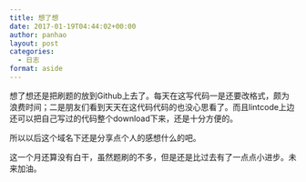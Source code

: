 ```yaml
---
title: 想了想
date: 2017-01-19T04:44:02+00:00
author: panhao
layout: post
categories:
  - 日志
format: aside
---
```

想了想还是把刷题的放到Github上去了。每天在这写代码一是还要改格式，颇为浪费时间；二是朋友们看到天天在这代码代码的也没心思看了。而且lintcode上边还可以把自己写过的代码整个download下来，还是十分方便的。

所以以后这个域名下还是分享点个人的感想什么的吧。

这一个月还算没有白干，虽然题刷的不多，但是还是比过去有了一点点小进步。未来加油。